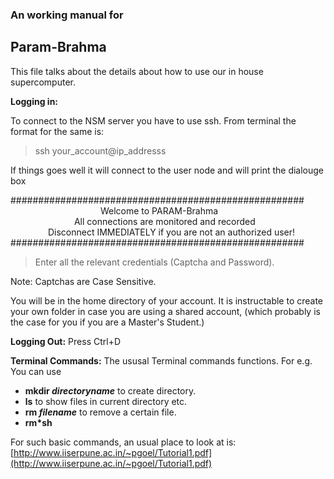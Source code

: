### An working manual for
##  Param-Brahma

This file talks about the details about how to use our in house supercomputer.

**Logging in:**

To connect to the NSM server you have to use ssh. 
From terminal the format for the same is:

> ssh your_account@ip_addresss

If things goes well it will connect to the user node and will print the dialouge box

#####################################################
 <br /> &emsp;&emsp;&emsp;&emsp;&emsp;&emsp;&emsp;&emsp;&emsp;&emsp;   Welcome to PARAM-Brahma                                
&emsp;&emsp;&emsp;&emsp;&emsp;&emsp;&emsp;   All connections are monitored and recorded                      
&emsp;&emsp;&emsp;&emsp;    Disconnect IMMEDIATELY if you are not an authorized user!       
#####################################################

> Enter all the relevant credentials 
  (Captcha and Password). 

Note: Captchas are Case Sensitive.

You will be in the home directory of your account. It is instructable to create your own folder in case you are using a shared account, 
(which probably is the case for you if you are a Master's Student.)

**Logging Out:** Press Ctrl+D

**Terminal Commands:** The ususal Terminal commands functions. For e.g. You can use 

 * **mkdir _directoryname_** to create directory. 
 * **ls** to show files in current directory etc.
 * **rm _filename_** to remove a certain file.
 * **rm*sh**

For such basic commands, an usual place to look at is: [http://www.iiserpune.ac.in/~pgoel/Tutorial1.pdf](http://www.iiserpune.ac.in/~pgoel/Tutorial1.pdf)
 <br /> 
